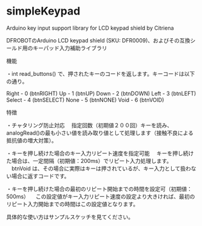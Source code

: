 # simpleKeypad
 Arduino key input support library for LCD keypad shield
 by Citriena 

DFROBOTのArduino LCD keypad shield (SKU: DFR0009)、およびその互換シールド用のキーパッド入力補助ライブラリ

機能

・int read_buttons() で、押されたキーのコードを返します。キーコードは以下の通り。

Right  - 0 (btnRIGHT)
Up     - 1 (btnUP)
Down   - 2 (btnDOWN)
Left   - 3 (btnLEFT)
Select - 4 (btnSELECT)
None   - 5 (btnNONE)
Void   - 6 (btnVOID)

特徴

・チャタリング防止対応
　指定回数（初期値２００回）キーを読み、analogRead()の最も小さい値を読み取り値として処理します（接触不良による抵抗値の増大対策）。

・キーを押し続けた場合のキー入力リピート速度を指定可能
　キーを押し続けた場合は、一定間隔（初期値：200ms）でリピート入力処理します。
　btnVoid は、その場合に実際はキーは押されているが、キー入力として扱わない場合に返すコードです。

・キーを押し続けた場合の最初のリピート開始までの時間を設定可（初期値：500ms）
　この設定値がキー入力リピート速度の設定より大きければ、最初のリピート入力開始までの時間はこの設定値となります。

具体的な使い方はサンプルスケッチを見てください。


